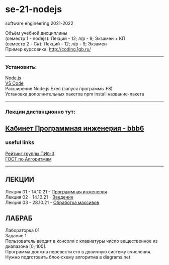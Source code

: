 # se-21-nodejs
software engineering 2021-2022

Объём учебной дисциплины  
(семестр 1 - nodejs): Лекций - 12; л/р - 9; Экзамен + КП  
(семестр 2 - C#): Лекций - 12; л/р - 9; Экзамен    
Пример курсовика: http://coding.1gb.ru/  
  
--- 

### Установить:  
[Node.js](https://nodejs.org/)  
[VS Code](https://code.visualstudio.com/)  
Расширение Node.js Exec (запуск программы F8)  
Установка дополнительных пакетов npm install название-пакета  

---  

### Лекции дистанционно тут:  

[Кабинет Программная инженерия - bbb6](https://bbb6.psaa.ru/b/76k-oto-gpt-xpb)  
--- 

### useful links  
[Рейтинг группы ПИб-3](https://docs.google.com/spreadsheets/d/1V9An642lHUishsy4kFHOG-jd8mUmNjvBxWirgjTjjVs/edit?usp=sharing)  
[ГОСТ по Алгоритмам](https://pcoding.ru/gost/GOST_19.701-90_%D0%90%D0%BB%D0%B3%D0%BE%D1%80%D0%B8%D1%82%D0%BC%D1%8B.pdf)  

---  

## ЛЕКЦИИ  

Лекция 01 - 14.10.21 - [Программная инженерия](https://docs.google.com/presentation/d/1fJ3FA3rolKLPQhsjJaUgCpl53H-k6FthlGoa6kzm3bs/edit?usp=sharing)  
Лекция 02 - 14.10.21 - [Введение](https://github.com/permCoding/se-21-nodejs/tree/main/theme-01-io)  
Лекция 03 - 28.10.21 - [Обработка массивов](https://github.com/permCoding/se-21-nodejs/tree/main/theme-02-array)  

## ЛАБРАБ  

Лабораторка 01  
Задание 1.  
Пользователь вводит в консоли с клавиатуры число вещественное из диапазона [0; 100].  
Программа должна перевести его в двоичную систему счисления.  
Нужно подготовить блок-схему алгоритма в diagrams.net  

```txt

```
